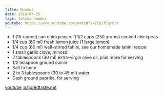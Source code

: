 ```yaml
---
title: Hummus
date: 2018-04-25
tags: tahini hummus
youtube: https://www.youtube.com/watch?v=EtU2f0qrGrY 
---
```


- 1 (15-ounce) can chickpeas or 1 1/2 cups (250 grams) cooked chickpeas
- 1/4 cup (60 ml) fresh lemon juice (1 large lemon)
- 1/4 cup (60 ml) well-stirred tahini, see our homemade tahini recipe
- 1 small garlic clove, minced
- 2 tablespoons (30 ml) extra-virgin olive oil, plus more for serving
- 1/2 teaspoon ground cumin
- Salt to taste
- 2 to 3 tablespoons (30 to 45 ml) water
- Dash ground paprika, for serving

[youtube](https://www.youtube.com/watch?v=EtU2f0qrGrY)
[inspiredtaste.net](https://www.inspiredtaste.net/15938/easy-and-smooth-hummus-recipe/)
